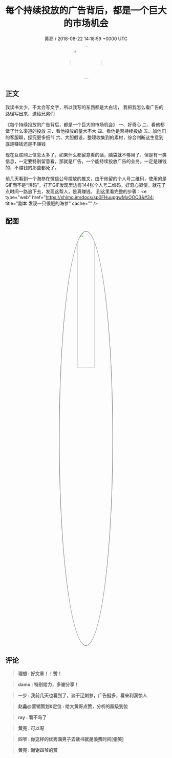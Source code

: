 <h1 align="center">每个持续投放的广告背后，都是一个巨大的市场机会</h1>
<p align="center">
    <a>黄亮 / 2018-08-22 14:18:59 &#43;0000 UTC</a>
</p>

<div align="center">
    <img src="https://images.zsxq.com/FtRQ4E4zocdkjCR2UoV5M3YS8Cef?e=1590940799&amp;token=kIxbL07-8jAj8w1n4s9zv64FuZZNEATmlU_Vm6zD:oOUvZvMdg9WDbMbhq96biTFUNFs=" width="100" height="100" style="border:1px solid;border-radius:50%; color:#ffffff"/>
</div>

## 正文

<div>
我读书太少，不太会写文字，所以我写的东西都是大白话，
我把我怎么看广告的路径写出来，送给兄弟们

《每个持续投放的广告背后，都是一个巨大的市场机会》
一、好奇心
二、看他都做了什么渠道的投放
三、看他投放的量大不大
四、看他是否持续投放
五、加他们的客服聊，探究更多细节
六、大胆假设，整理收集到的素材，综合判断这生意到底是赚钱还是不赚钱

现在互联网上信息太多了，如果什么都留意看的话，脑袋就不够用了，但是有一类信息，一定要特别留意看，那就是广告，一个能持续投放广告的业务，一定是赚钱的，不赚钱的那些都死了。

前几天看到一个海参在微信公号投放的推文，由于他留的个人号二维码，使用的是GIF而不是“活码”，打开GIF发现里边有144张个人号二维码，好奇心驱使，就花了点时间一路追下去，发现这帮人，是真赚钱。
到这里看完整的步骤：&lt;e type=&#34;web&#34; href=&#34;https://shimo.im/docs/sp0FHuupgwMxOOO3&#34; title=&#34;副本 发现一只很肥的海参&#34; cache=&#34;&#34; /&gt;
</div>

## 配图
<div class="image" align="center">

<img src="https://images.zsxq.com/FqmHRaRMmQEUFvNcU6Xz6HmljxMo?e=1590940799&amp;token=kIxbL07-8jAj8w1n4s9zv64FuZZNEATmlU_Vm6zD:PHlFAGc3SBkIys0pj4W2Ui9Cz7c=" width="33%" height="33%" style="border:1px solid;border-radius:50%; color:#3c3f41"/>

</div>

## 评论

<div align="left">
<div>

<blockquote >
<span> <strong>理想 : 好文章！！赞！ </strong></span>
</blockquote>

<blockquote >
<span> <strong>damo : 特别给力，多谢分享！ </strong></span>
</blockquote>

<blockquote >
<span> <strong>一步 : 我前几天也看到了，淡干辽刺参，广告挺多，看来利润惊人 </strong></span>
</blockquote>

<blockquote >
<span> <strong>赵鑫@营销策划&amp;定位 : 给大黄哥点赞，分析的超级到位 </strong></span>
</blockquote>

<blockquote >
<span> <strong>ray : 看不鸟了 </strong></span>
</blockquote>

<blockquote >
<span> <strong>黄亮 : 可以呀 </strong></span>
</blockquote>

<blockquote >
<span> <strong>四爷 : 你这样的优秀滴男子去读书就是浪费时间[偷笑] </strong></span>
</blockquote>

<blockquote >
<span> <strong>黄亮 : 谢谢四爷的赏 </strong></span>
</blockquote>

</div>
</div>